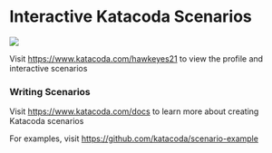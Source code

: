 # Interactive Katacoda Scenarios

[![](http://shields.katacoda.com/katacoda/hawkeyes21/count.svg)](https://www.katacoda.com/hawkeyes21 "Get your profile on Katacoda.com")

Visit https://www.katacoda.com/hawkeyes21 to view the profile and interactive scenarios

### Writing Scenarios
Visit https://www.katacoda.com/docs to learn more about creating Katacoda scenarios

For examples, visit https://github.com/katacoda/scenario-example
